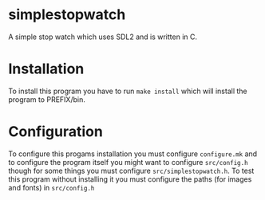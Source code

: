 # simplestopwatch
A simple stop watch which uses SDL2 and is written in C.
# Installation
To install this program you have to run `make install` which will install the program to PREFIX/bin.
# Configuration
To configure this progams installation you must configure `configure.mk` and to configure the program itself you might want to configure `src/config.h` though for some things you must configure `src/simplestopwatch.h`. To test this program without installing it you must configure the paths (for images and fonts) in `src/config.h`
